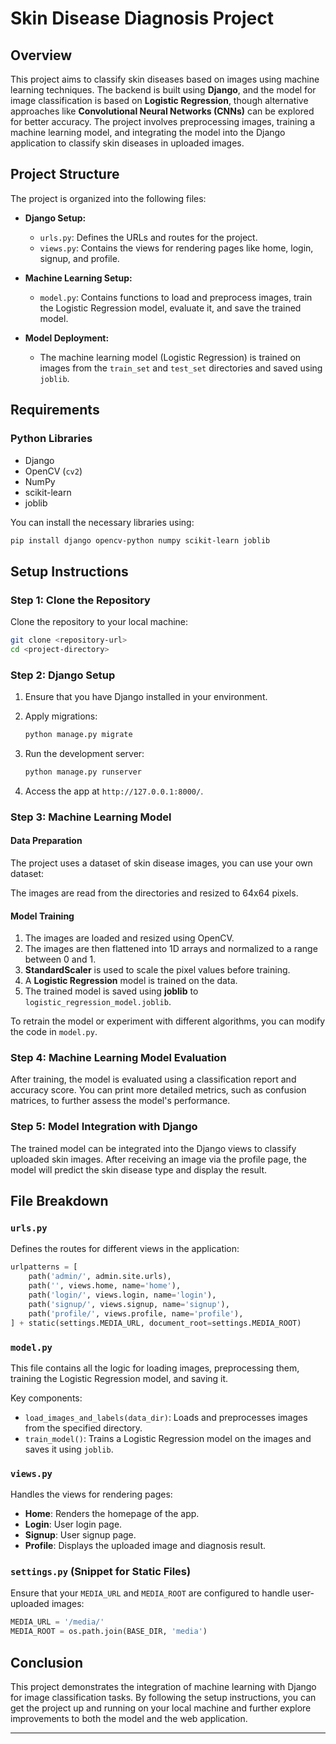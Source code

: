 # Skin Disease Diagnosis Project

## Overview

This project aims to classify skin diseases based on images using machine learning techniques. The backend is built using **Django**, and the model for image classification is based on **Logistic Regression**, though alternative approaches like **Convolutional Neural Networks (CNNs)** can be explored for better accuracy. The project involves preprocessing images, training a machine learning model, and integrating the model into the Django application to classify skin diseases in uploaded images.

## Project Structure

The project is organized into the following files:

- **Django Setup:**
  - `urls.py`: Defines the URLs and routes for the project.
  - `views.py`: Contains the views for rendering pages like home, login, signup, and profile.
  
- **Machine Learning Setup:**
  - `model.py`: Contains functions to load and preprocess images, train the Logistic Regression model, evaluate it, and save the trained model.

- **Model Deployment:**
  - The machine learning model (Logistic Regression) is trained on images from the `train_set` and `test_set` directories and saved using `joblib`.

## Requirements

### Python Libraries

- Django
- OpenCV (`cv2`)
- NumPy
- scikit-learn
- joblib

You can install the necessary libraries using:

```bash
pip install django opencv-python numpy scikit-learn joblib
```

## Setup Instructions

### Step 1: Clone the Repository

Clone the repository to your local machine:

```bash
git clone <repository-url>
cd <project-directory>
```

### Step 2: Django Setup

1. Ensure that you have Django installed in your environment.

2. Apply migrations:

   ```bash
   python manage.py migrate
   ```

3. Run the development server:

   ```bash
   python manage.py runserver
   ```

4. Access the app at `http://127.0.0.1:8000/`.

### Step 3: Machine Learning Model

#### Data Preparation

The project uses a dataset of skin disease images, you can use your own dataset:

The images are read from the directories and resized to 64x64 pixels.

#### Model Training

1. The images are loaded and resized using OpenCV.
2. The images are then flattened into 1D arrays and normalized to a range between 0 and 1.
3. **StandardScaler** is used to scale the pixel values before training.
4. A **Logistic Regression** model is trained on the data.
5. The trained model is saved using **joblib** to `logistic_regression_model.joblib`.

To retrain the model or experiment with different algorithms, you can modify the code in `model.py`.

### Step 4: Machine Learning Model Evaluation

After training, the model is evaluated using a classification report and accuracy score. You can print more detailed metrics, such as confusion matrices, to further assess the model's performance.

### Step 5: Model Integration with Django

The trained model can be integrated into the Django views to classify uploaded skin images. After receiving an image via the profile page, the model will predict the skin disease type and display the result.

## File Breakdown

### `urls.py`

Defines the routes for different views in the application:

```python
urlpatterns = [
    path('admin/', admin.site.urls),
    path('', views.home, name='home'),
    path('login/', views.login, name='login'),
    path('signup/', views.signup, name='signup'),
    path('profile/', views.profile, name='profile'),
] + static(settings.MEDIA_URL, document_root=settings.MEDIA_ROOT)
```

### `model.py`

This file contains all the logic for loading images, preprocessing them, training the Logistic Regression model, and saving it.

Key components:
- `load_images_and_labels(data_dir)`: Loads and preprocesses images from the specified directory.
- `train_model()`: Trains a Logistic Regression model on the images and saves it using `joblib`.

### `views.py`

Handles the views for rendering pages:
- **Home**: Renders the homepage of the app.
- **Login**: User login page.
- **Signup**: User signup page.
- **Profile**: Displays the uploaded image and diagnosis result.

### `settings.py` (Snippet for Static Files)

Ensure that your `MEDIA_URL` and `MEDIA_ROOT` are configured to handle user-uploaded images:

```python
MEDIA_URL = '/media/'
MEDIA_ROOT = os.path.join(BASE_DIR, 'media')
```
## Conclusion

This project demonstrates the integration of machine learning with Django for image classification tasks. By following the setup instructions, you can get the project up and running on your local machine and further explore improvements to both the model and the web application.

---
